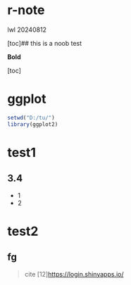 
# r-note
lwl 20240812


[toc]## this is a noob test


**Bold**  

[toc]
# ggplot
```R
setwd("D:/tu/")
library(ggplot2)
```
# test1
## 3.4
- 1
- 2
# test2
## fg
>cite
>[12]https://login.shinyapps.io/
